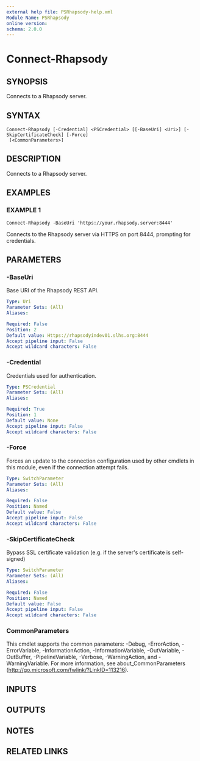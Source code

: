 ```yaml
---
external help file: PSRhapsody-help.xml
Module Name: PSRhapsody
online version:
schema: 2.0.0
---
```


# Connect-Rhapsody

## SYNOPSIS
Connects to a Rhapsody server.

## SYNTAX

```
Connect-Rhapsody [-Credential] <PSCredential> [[-BaseUri] <Uri>] [-SkipCertificateCheck] [-Force]
 [<CommonParameters>]
```

## DESCRIPTION
Connects to a Rhapsody server.

## EXAMPLES

### EXAMPLE 1
```
Connect-Rhapsody -BaseUri 'https://your.rhapsody.server:8444'
```

Connects to the Rhapsody server via HTTPS on port 8444, prompting for credentials.

## PARAMETERS

### -BaseUri
Base URI of the Rhapsody REST API.

```yaml
Type: Uri
Parameter Sets: (All)
Aliases:

Required: False
Position: 2
Default value: Https://rhapsodyindev01.slhs.org:8444
Accept pipeline input: False
Accept wildcard characters: False
```

### -Credential
Credentials used for authentication.

```yaml
Type: PSCredential
Parameter Sets: (All)
Aliases:

Required: True
Position: 1
Default value: None
Accept pipeline input: False
Accept wildcard characters: False
```

### -Force
Forces an update to the connection configuration used by other cmdlets in this
module, even if the connection attempt fails.

```yaml
Type: SwitchParameter
Parameter Sets: (All)
Aliases:

Required: False
Position: Named
Default value: False
Accept pipeline input: False
Accept wildcard characters: False
```

### -SkipCertificateCheck
Bypass SSL certificate validation (e.g.
if the server's certificate
is self-signed)

```yaml
Type: SwitchParameter
Parameter Sets: (All)
Aliases:

Required: False
Position: Named
Default value: False
Accept pipeline input: False
Accept wildcard characters: False
```

### CommonParameters
This cmdlet supports the common parameters: -Debug, -ErrorAction, -ErrorVariable, -InformationAction, -InformationVariable, -OutVariable, -OutBuffer, -PipelineVariable, -Verbose, -WarningAction, and -WarningVariable. For more information, see about_CommonParameters (http://go.microsoft.com/fwlink/?LinkID=113216).

## INPUTS

## OUTPUTS

## NOTES

## RELATED LINKS
